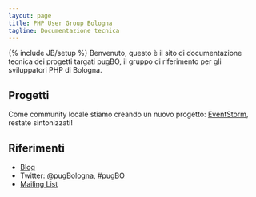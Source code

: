 ```yaml
---
layout: page
title: PHP User Group Bologna
tagline: Documentazione tecnica
---
```

{% include JB/setup %}
Benvenuto, questo è il sito di documentazione tecnica dei progetti targati pugBO, il gruppo di riferimento per gli sviluppatori PHP di Bologna.

## Progetti
Come community locale stiamo creando un nuovo progetto: 
 [EventStorm](https://github.com/pugbo/eventstorm), restate sintonizzati!

## Riferimenti
* [Blog](http://bologna.grusp.org/)
* Twitter: [@pugBologna](http://twitter.com/pugBologna), [#pugBO](https://twitter.com/search?q=%23pugBO)
* [Mailing List](http://bologna.grusp.org/mailing-list)
